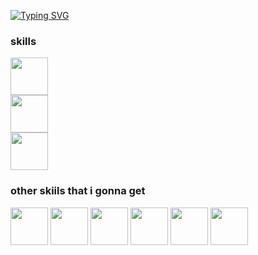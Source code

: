 [![Typing SVG](https://readme-typing-svg.demolab.com/?lines=hey,+i'm+higan;Welcome+to+my+profile)](https://git.io/typing-svg)

<h3>skills</h3>
<img width="60px" height="60px" src="https://cdn.jsdelivr.net/gh/devicons/devicon/icons/linux/linux-original.svg" />
<br>
<img width="60px" height="60px" src="https://cdn.jsdelivr.net/gh/devicons/devicon/icons/python/python-original.svg" />
<br>
<img width="60px" height="60px" src="https://cdn.jsdelivr.net/gh/devicons/devicon/icons/javascript/javascript-original.svg" />


<h3>other skiils that i gonna get</h3>
<img width="60px" height="60px" src="https://cdn.jsdelivr.net/gh/devicons/devicon/icons/php/php-original.svg" />
<img width="60px" height="60px" src="https://cdn.jsdelivr.net/gh/devicons/devicon/icons/mysql/mysql-original-wordmark.svg" />
<img width="60px" height="60px" src="https://cdn.jsdelivr.net/gh/devicons/devicon/icons/django/django-plain-wordmark.svg" />
<img width="60px" height="60px" src="https://cdn.jsdelivr.net/gh/devicons/devicon/icons/react/react-original.svg" />
<img width="60px" height="60px" src="https://cdn.jsdelivr.net/gh/devicons/devicon/icons/nodejs/nodejs-original-wordmark.svg" />
<img width="60px" height="60px" src="https://cdn.jsdelivr.net/gh/devicons/devicon/icons/java/java-plain.svg" />
